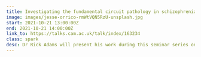 ```yaml
---
title: Investigating the fundamental circuit pathology in schizophrenia using computational modelling of brain imaging data
image: images/jesse-orrico-rmWtVQN5RzU-unsplash.jpg
start: 2021-10-21 13:00:00Z
end: 2021-10-21 14:00:00Z
link_to: https://talks.cam.ac.uk/talk/index/163234
class: spark
desc: Dr Rick Adams will present his work during this seminar series on brain networks and other complex systems. The series aims to bring together researchers from a range of fields, including systems neuroscience, psychiatry, genomics, computer science, machine learning and physics.
---
```

